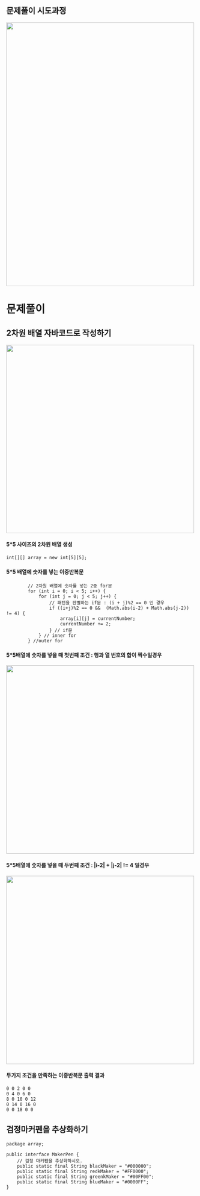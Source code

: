 

## 문제풀이 시도과정
<img src="https://user-images.githubusercontent.com/90735202/252695032-d012d937-2f29-4765-bdb6-31e365f5a97a.jpeg" width="500" height="700">


# 문제풀이

## 2차원 배열 자바코드로 작성하기
<img src="https://user-images.githubusercontent.com/90735202/252681435-3e1de8f6-865f-454e-b5c6-52933ab8b088.jpg" width="500" height="500">

#### 5*5 사이즈의 2차원 배열 생성
```
int[][] array = new int[5][5];
```

#### 5*5 배열에 숫자를 넣는 이중반복문
```
		// 2차원 배열에 숫자를 넣는 2중 for문 
		for (int i = 0; i < 5; i++) {
			for (int j = 0; j < 5; j++) {
				// 패턴을 판별하는 if문 : (i + j)%2 == 0 인 경우 
				if ((i+j)%2 == 0 &&  (Math.abs(i-2) + Math.abs(j-2)) != 4) {
					array[i][j] = currentNumber;
					currentNumber += 2;
				} // if문 
			} // inner for
		} //outer for
```
#### 5*5배열에 숫자를 넣을 때 첫번째 조건 : 행과 열 번호의 합이 짝수일경우
<img src="https://user-images.githubusercontent.com/90735202/252686995-fd7aab4c-012f-4a84-8e7e-a4ecd3bb426c.png" width="500" height="500">

#### 5*5배열에 숫자를 넣을 때 두번째 조건 : |i-2| + |j-2| != 4 일경우
<img src="https://user-images.githubusercontent.com/90735202/252690827-cacc5979-47a5-42eb-8177-79a32ddb59f9.png" width="500" height="500">

#### 두가지 조건을 만족하는 이중반복문 출력 결과
```
0 0 2 0 0 
0 4 0 6 0 
8 0 10 0 12 
0 14 0 16 0 
0 0 18 0 0 
```


## 검정마커펜을 추상화하기 
```
package array;

public interface MakerPen {
	// 검정 마커펜을 추상화하시오. 
	public static final String blackMaker = "#000000";
	public static final String redkMaker = "#FF0000";
	public static final String greenkMaker = "#00FF00";
	public static final String blueMaker = "#0000FF";
}

```
